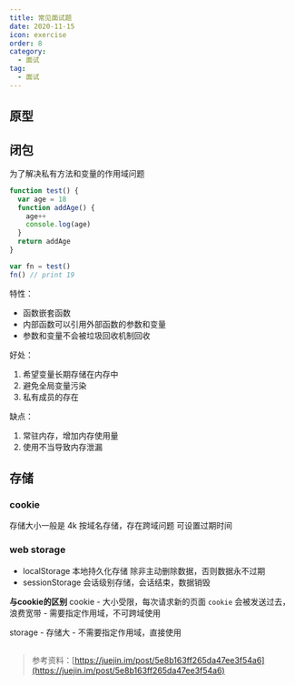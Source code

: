 ```yaml
---
title: 常见面试题
date: 2020-11-15
icon: exercise
order: 8
category:
  - 面试
tag:
  - 面试
---
```


## 原型

## 闭包
为了解决私有方法和变量的作用域问题

```js
function test() {
  var age = 18
  function addAge() {
    age++
    console.log(age)
  }
  return addAge
}

var fn = test()
fn() // print 19
```

特性：
- 函数嵌套函数
- 内部函数可以引用外部函数的参数和变量
- 参数和变量不会被垃圾回收机制回收

好处：
1. 希望变量长期存储在内存中
2. 避免全局变量污染
3. 私有成员的存在

缺点：
1. 常驻内存，增加内存使用量
2. 使用不当导致内存泄漏



## 存储

### cookie
存储大小一般是 4k
按域名存储，存在跨域问题
可设置过期时间

### web storage
- localStorage 本地持久化存储 除非主动删除数据，否则数据永不过期
- sessionStorage 会话级别存储，会话结束，数据销毁

**与cookie的区别**
cookie
    - 大小受限，每次请求新的页面 `cookie` 会被发送过去，浪费宽带
    - 需要指定作用域，不可跨域使用

storage
    - 存储大
    - 不需要指定作用域，直接使用





##

>参考资料：[https://juejin.im/post/5e8b163ff265da47ee3f54a6](https://juejin.im/post/5e8b163ff265da47ee3f54a6)

